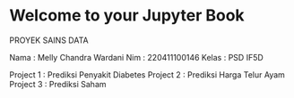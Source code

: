 # Welcome to your Jupyter Book

PROYEK SAINS DATA

Nama    : Melly Chandra Wardani
Nim     : 220411100146
Kelas   : PSD IF5D


Project 1 : Prediksi Penyakit Diabetes
Project 2 : Prediksi Harga Telur Ayam
Project 3 : Prediksi Saham


